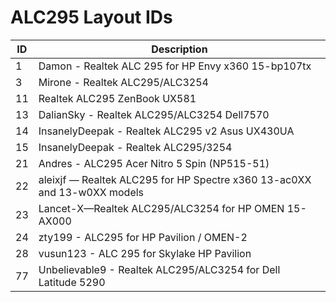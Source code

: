 # ALC295 Layout IDs

| ID | Description |
|---|---|
| 1 | Damon - Realtek ALC 295 for HP Envy x360 15-bp107tx |
| 3 | Mirone - Realtek ALC295/ALC3254 |
| 11 | Realtek ALC295 ZenBook UX581 |
| 13 | DalianSky - Realtek ALC295/ALC3254 Dell7570 |
| 14 | InsanelyDeepak - Realtek ALC295 v2 Asus UX430UA |
| 15 | InsanelyDeepak - Realtek ALC295/3254 |
| 21 | Andres - ALC295 Acer Nitro 5 Spin (NP515-51) |
| 22 | aleixjf — Realtek ALC295 for HP Spectre x360 13-ac0XX and 13-w0XX models |
| 23 | Lancet-X—Realtek ALC295/ALC3254 for HP OMEN 15-AX000 |
| 24 | zty199 - ALC295 for HP Pavilion / OMEN-2 |
| 28 | vusun123 - ALC 295 for Skylake HP Pavilion |
| 77 | Unbelievable9 - Realtek ALC295/ALC3254 for Dell Latitude 5290 |
